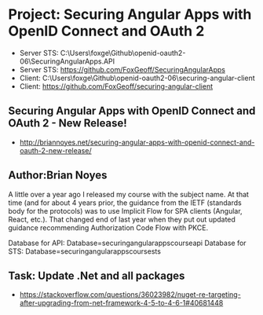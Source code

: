 
# Project: Securing Angular Apps with OpenID Connect and OAuth 2

* Server STS: C:\Users\foxge\Github\openid-oauth2-06\SecuringAngularApps.API
* Server STS: <https://github.com/FoxGeoff/SecuringAngularApps>
* Client: C:\Users\foxge\Github\openid-oauth2-06\securing-angular-client
* Client: <https://github.com/FoxGeoff/securing-angular-client>

## Securing Angular Apps with OpenID Connect and OAuth 2 - New Release!

* <http://briannoyes.net/securing-angular-apps-with-openid-connect-and-oauth-2-new-release/>

## Author:Brian Noyes

A little over a year ago I released my course with the subject name. 
At that time (and for about 4 years prior, the guidance from the IETF (standards body for the protocols) 
was to use Implicit Flow for SPA clients (Angular, React, etc.). 
That changed end of last year when they put out updated guidance recommending Authorization Code Flow with PKCE.

Database for API: Database=securingangularappscourseapi
Database for STS: Database=securingangularappscoursests

## Task: Update .Net and all packages

* <https://stackoverflow.com/questions/36023982/nuget-re-targeting-after-upgrading-from-net-framework-4-5-to-4-6-1#40681448>
